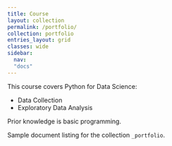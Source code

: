 ```yaml
---
title: Course
layout: collection
permalink: /portfolio/
collection: portfolio
entries_layout: grid
classes: wide
sidebar:
  nav:
  "docs"
---
```


This course covers Python for Data Science:
* Data Collection 
* Exploratory Data Analysis

Prior knowledge is basic programming.

Sample document listing for the collection `_portfolio`.
